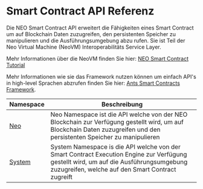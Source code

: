 # Smart Contract API Referenz

Die NEO Smart Contract API erweitert die Fähigkeiten eines Smart Contract um auf Blockchain Daten zuzugreifen, den persistenten Speicher zu manipulieren und die Ausführungsumgebung abzu rufen. Sie ist Teil der Neo Virtual Machine (NeoVM) Interoperabilitäts Service Layer.

Mehr Informationen über die NeoVM finden Sie hier: [NEO Smart Contract Tutorial](tutorial.md)

Mehr Informationen wie sie das Framework nutzen können um einfach API's in high-level Sprachen abzrufen finden Sie hier:  [Ants Smart Contracts Framework](fw.md).

Namespace | Beschreibung |
| ----------------------------- | ---------------------------------------- |
| [Neo](api/neo.md) | Neo Namespace ist die API welche von der NEO Blockchain zur Verfügung gestellt wird, um auf Blockchain Daten zuzugreifen und den persistenten Speicher zu manipulieren |
| [System](api/system.md) | System Namespace is die API welche von der Smart Contract Execution Engine zur Verfügung gestellt wird, um auf die Ausführungsumgebung zuzugreifen, welche auf den Smart Contract zugreift|
